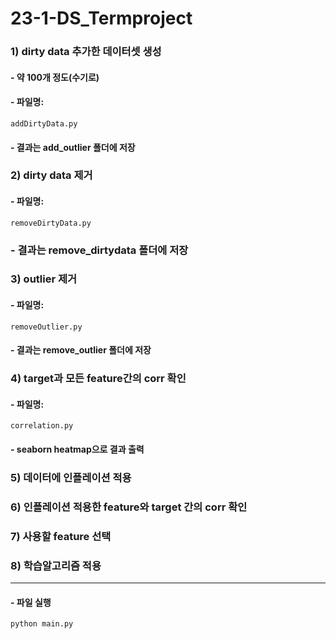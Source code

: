 # 23-1-DS_Termproject
### 1) dirty data 추가한 데이터셋 생성
####	- 약 100개 정도(수기로)
#### - 파일명:
```
addDirtyData.py
```
####   - 결과는 add_outlier 폴더에 저장

### 2) dirty data 제거
#### - 파일명:
```
removeDirtyData.py
```
###   - 결과는 remove_dirtydata 폴더에 저장

### 3) outlier 제거
#### - 파일명:
```
removeOutlier.py
```
####   - 결과는 remove_outlier 폴더에 저장

### 4) target과 모든 feature간의 corr 확인
#### - 파일명:
```
correlation.py
```

#### - seaborn heatmap으로 결과 출력
### 5) 데이터에 인플레이션 적용
### 6) 인플레이션 적용한 feature와 target 간의 corr 확인
### 7) 사용할 feature 선택
### 8) 학습알고리즘 적용 

---
#### - 파일 실행
```
python main.py
```

